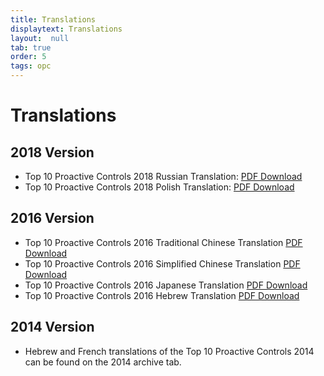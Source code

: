 ```yaml
---
title: Translations
displaytext: Translations
layout:  null
tab: true
order: 5
tags: opc
---
```


# Translations

## 2018 Version
  - Top 10 Proactive Controls 2018 Russian Translation: [PDF Download](Media:Owasp-top-10-proactive-controls-2018-russian.pdf )
  - Top 10 Proactive Controls 2018 Polish Translation: [PDF Download](Media:OWASP_TOP_10_Proactive_Controls_2018_V3_PL.pdf )

## 2016 Version
  - Top 10 Proactive Controls 2016 Traditional Chinese Translation [PDF Download](Media:OWASPTop10ProactiveControls2016-Chinese.pdf )
  - Top 10 Proactive Controls 2016 Simplified Chinese Translation [PDF Download](Media:OWASPTop10ProactiveControls2016-SimplifiedChinese.pdf )
  - Top 10 Proactive Controls 2016 Japanese Translation [PDF Download](Media:OWASPTop10ProactiveControls2016-Japanese.pdf )
  - Top 10 Proactive Controls 2016 Hebrew Translation [PDF Download](Media:OWASP_Proactive_Controls_2-Hebrew.pdf )

## 2014 Version
  - Hebrew and French translations of the Top 10 Proactive Controls 2014
    can be found on the 2014 archive tab.